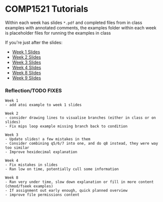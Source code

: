 # COMP1521 Tutorials
Within each week has slides `*.pdf` and completed files from in class examples with annotated comments,
the examples folder within each week is placeholder files for running the examples in class

If you're just after the slides:

- [Week 1 Slides](week1/Tutorial1.pdf)
- [Week 2 Slides](week2/Tutorial2.pdf)
- [Week 3 Slides](week3/Tutorial3.pdf)
- [Week 4 Slides](week4/Tutorial4.pdf)
- [Week 8 Slides](week8/Tutorial8.pdf)
- [Week 9 Slides](week9/Tutorial9.pdf)



















### Reflection/TODO FIXES
    Week 1
    - add atoi example to week 1 slides
    
    Week 2
    - consider drawing lines to visualise branches (either in class or on slides)
    - Fix mips loop example missing branch back to condition

    Week 3
    - Update slides! a few mistakes in them
    - Consider combining q5/6/7 into one, and do q8 instead, they were way too similar
    - Improve hexidecimal explanation
    
    Week 4
    - Fix mistakes in slides
    - Ran low on time, potentially cull some information

    Week 8
    - Ran very under time, slow down explanation or fill in more content (chmod/fseek examples)
    - If assignment out early enough, quick planned overview
    - improve file permissions content

